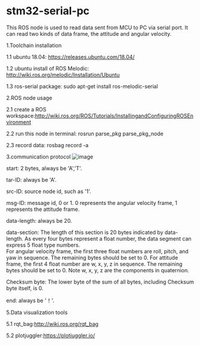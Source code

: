 # stm32-serial-pc
This ROS node is used to read data sent from MCU to PC via serial port. It can read two kinds of data frame, the attitude and angular velocity. 

1.Toolchain installation

1.1 ubuntu 18.04:
https://releases.ubuntu.com/18.04/

1.2 ubuntu install of ROS Melodic:
http://wiki.ros.org/melodic/Installation/Ubuntu

1.3 ros-serial package:
sudo apt-get install ros-melodic-serial

2.ROS node usage

2.1 create a ROS workspace:http://wiki.ros.org/ROS/Tutorials/InstallingandConfiguringROSEnvironment

2.2 run this node in terminal: rosrun parse_pkg parse_pkg_node

2.3 record data: rosbag record -a

3.communication protocol
![image](https://user-images.githubusercontent.com/30153639/119227161-2f8c7500-bb3f-11eb-8058-e63c0601ac9a.png)

start: 2 bytes, always be 'A','T'.

tar-ID: always be 'A'. 

src-ID: source node id, such as '1'.

msg-ID: message id, 0 or 1. 
0 represents the angular velocity frame, 1 represents the attitude frame. 

data-length: always be 20.

data-section: The length of this section is 20 bytes indicated by data-length. As every four bytes represent a float number, the data segment can express 5 float type numbers.  
For angular velocity frame, the first three float numbers are roll, pitch, and yaw in sequence. The remaining bytes should be set to 0. 
For attitude frame, the first 4 float number are w, x, y, z in sequence. The remaining bytes should be set to 0. Note w, x, y, z are the components in quaternion. 

Checksum byte: The lower byte of the sum of all bytes, including Checksum byte itself, is 0.

end: always be  '！'.

5.Data visualization tools

5.1 rqt_bag:http://wiki.ros.org/rqt_bag

5.2 plotjuggler:https://plotjuggler.io/

 
